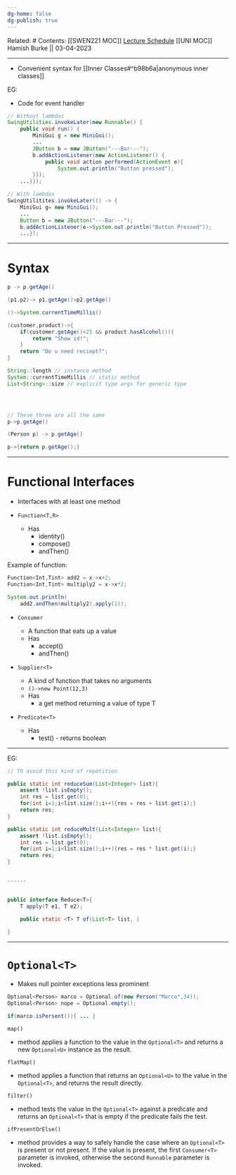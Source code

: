 ```yaml
---
dg-home: false
dg-publish: true
---
```

Related: #
Contents: [[SWEN221 MOC]]
[Lecture Schedule](https://ecs.wgtn.ac.nz/Courses/SWEN221_2023T1/LectureSchedule)
[[UNI MOC]]
Hamish Burke || 03-04-2023
***

- Convenient syntax for [[Inner Classes#^b98b6a|anonymous inner classes]]

EG:
- Code for event handler

```java
// Without lambdas
SwingUtilities.invokeLater(new Runnable() {
	public void run() {
		MiniGui g = new MiniGui();
		...
		JButton b = new JButton("---Bar---");
		b.addActionListener(new ActionListener() {
			public void action performed(ActionEvent e){
				System.out.println("Button pressed");
		}});
	...}});
```

```java
// With lambdas
SwingUtilitites.invokeLater(() -> {
	MiniGui g= new MiniGui();
	...
	Button b = new JButton("---Bar---");
	b.addActionListener(e->System.out.println("Button Pressed"));
	...});
```

***

# Syntax

```java
p -> p.getAge()

(p1,p2)-> p1.getAge()>p2.getAge()

()->System.currentTimeMillis()

(customer,product)->{
	if(customer.getAge()<25 && product.hasAlcohol()){
		return "Show id!";
	}
	return "Do u need reciept?";
}

String::length // instance method
System::currentTimeMillis // static method
List<String>::size // explicit type args for generic type




// These three are all the same
p->p.getAge()

(Person p) -> p.getAge()

p->{return p.getAge();}
```

***

# Functional Interfaces

- Interfaces with at least one method

- `Function<T,R>`
	- Has
		- identity()
		- compose()
		- andThen()

Example of function:

```java
Function<Int,Tint> add2 = x->x+2;
Function<Int,Tint> multiply2 = x->x*2;

System.out.println(
	add2.andThen(multiply2).apply(1));
```

- `Consumer`
	- A function that eats up a value
	- Has
		- accept()
		- andThen()



- `Supplier<T>`
	- A kind of function that takes no arguments
	- `()->new Point(12,3)`
	- Has 
		- a get method returning a value of type T


- `Predicate<T>`
	- Has
		- test() - returns boolean



***

EG:

```java
// TO avoid this kind of repetition

public static int reduceSum(List<Integer> list){
	assert !list.isEmpty();
	int res = list.get(0);
	for(int i=1;i<list.size();i++){res = res + list.get(i);}
	return res;
}

public static int reduceMult(List<Integer> list){
	assert !list.isEmpty();
	int res = list.get(0);
	for(int i=1;i<list.size();i++){res = res * list.get(i);}
	return res;
}


------


public interface Reduce<T>{
	T apply(T e1, T e2);

	public static <T> T of(List<T> list, )
	
}
```

***

# `Optional<T>`

- Makes null pointer exceptions less prominent

```java
Optional<Person> marco = Optional.of(new Person("Marco",34));
Optional<Person> nope = Optional.empty();

if(marco.isPersent()){ ... }
```

`map()` 
- method applies a function to the value in the `Optional<T>` and returns a new `Optional<U>` instance as the result. 

`flatMap()` 
- method applies a function that returns an `Optional<U>` to the value in the `Optional<T>`, and returns the result directly.

`filter()` 
- method tests the value in the `Optional<T>` against a predicate and returns an `Optional<T>` that is empty if the predicate fails the test.

`ifPresentOrElse()` 
- method provides a way to safely handle the case where an `Optional<T>` is present or not present. If the value is present, the first `Consumer<T>` parameter is invoked, otherwise the second `Runnable` parameter is invoked.




